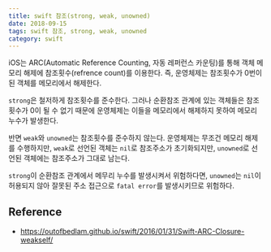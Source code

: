 ```yaml
---
title: swift 참조(strong, weak, unowned)
date: 2018-09-15
tags: swift 참조, strong, weak, unowned 
category: swift
---
```


iOS는 ARC(Automatic Reference Counting, 자동 레퍼런스 카운팅)를 통해 객체 메모리 해제에 참조횟수(refrence count)를 이용한다.
즉, 운영체제는 참조횟수가 0번이 된 객체를 메모리에서 해제한다.

`strong`은 철저하게 참조횟수를 준수한다.
그러나 순환참조 관계에 있는 객체들은 참조횟수가 0이 될 수 없기 때문에 운영체제는 이들을 메모리에서 해제하지 못하여 메모리 누수가 발생한다.

반면 `weak`와 `unowned`는 참조횟수를 준수하지 않는다. 운영체제는 무조건 메모리 해제를 수행하지만, 
`weak`로 선언된 객체는 `nil`로 참조주소가 초기화되지만, `unowned`로 선언된 객체에는 참조주소가 그대로 남는다.

`strong`이 순환참조 관계에서 메무리 누수를 발생시켜서 위험하다면, 
`unowned`는 `nil`이 허용되지 않아 잘못된 주소 접근으로 `fatal error`를 발생시키므로 위험하다.



## Reference

- https://outofbedlam.github.io/swift/2016/01/31/Swift-ARC-Closure-weakself/
